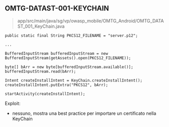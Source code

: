 ## OMTG-DATAST-001-KEYCHAIN

> app/src/main/java/sg/vp/owasp_mobile/OMTG_Android/OMTG_DATAST_001_KeyChain.java

```
public static final String PKCS12_FILENAME = "server.p12";

...

BufferedInputStream bufferedInputStream = new BufferedInputStream(getAssets().open(PKCS12_FILENAME));

byte[] bArr = new byte[bufferedInputStream.available()];
bufferedInputStream.read(bArr);

Intent createInstallIntent = KeyChain.createInstallIntent();
createInstallIntent.putExtra("PKCS12", bArr);

startActivity(createInstallIntent);
```

Exploit:

- nessuno, mostra una best practice per importare un certificato nella KeyChain

